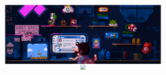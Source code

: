 <div>
    <div align="center">
        <img src="https://raw.githubusercontent.com/rahoolsingh/rahoolsingh/main/mario-developer.gif">
    <a href="https://git.io/typing-svg"><img src="https://readme-typing-svg.demolab.com?font=Fira+Code&pause=1000&color=F7F7F7&background=0D1117&center=true&vCenter=true&random=false&width=435&lines=Namaste%2C+I+am+Rahul+Singh;aka+Veer+Rajpoot" /></a>
    </div>
</div>
